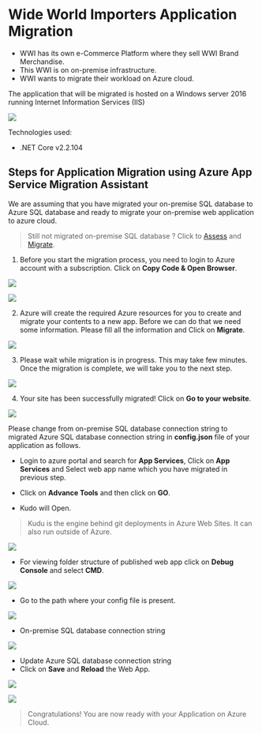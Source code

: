 # Wide World Importers Application Migration
* WWI has its own e-Commerce Platform where they sell WWI Brand Merchandise.
* This WWI is on on-premise infrastructure.
* WWI wants to migrate their workload on Azure cloud.

The application that will be migrated is hosted on a Windows server 2016 running Internet Information Services (IIS)


<kbd>
  <img src="../images/WWI-eCommerce/onprem-application.png">
</kbd></p>

Technologies used:
 - .NET Core v2.2.104


## Steps for Application Migration using Azure App Service Migration Assistant

We are assuming that you have migrated your on-premise SQL database to Azure SQL database and ready to migrate your on-premise web application to azure cloud.

> Still not migrated on-premise SQL database ? Click to [Assess](../assess/wwi-ecomm-db.md) and [Migrate](../migrate/wwi-ecomm-db.md).

1. Before you start the migration process, you need to login to Azure account with a subscription. Click on **Copy Code & Open Browser**.

<kbd>
  <img src="../images/WWI-eCommerce/app-assessment-3.png">
</kbd></p>

<kbd>
  <img src="../images/WWI-eCommerce/app-assessment-4.png">
</kbd></p>

2. Azure will create the required Azure resources for you to create and migrate your contents to a new app. Before we can do that we need some information. Please fill all the information and Click on **Migrate**.

<kbd>
  <img src="../images/WWI-eCommerce/app-assessment-6.png">
</kbd></p>

3. Please wait while migration is in progress. This may take few minutes. Once the migration is complete, we will take you to the next step.

<kbd>
  <img src="../images/WWI-eCommerce/app-assessment-10.png">
</kbd></p>

4. Your site has been successfully migrated! Click on **Go to your website**.

<kbd>
  <img src="../images/WWI-eCommerce/app-assessment-11.png">
</kbd></p>

Please change from on-premise SQL database connection string to migrated Azure SQL database connection string in **config.json** file of your application as follows.

* Login to azure portal and search for **App Services**, Click on **App Services** and Select web app name which you have migrated in previous step.

* Click on **Advance Tools** and then click on **GO**.

* Kudo will Open.
> Kudu is the engine behind git deployments in Azure Web Sites. It can also run outside of Azure.

<kbd>
  <img src="../images/WWI-eCommerce/app-assessment-12.png">
</kbd></p>

* For viewing folder structure of published web app click on **Debug Console** and select **CMD**.

<kbd>
  <img src="../images/WWI-eCommerce/app-assessment-13.png">
</kbd></p>

* Go to the path where your config file is present.

<kbd>
  <img src="../images/WWI-eCommerce/app-assessment-14.png">
</kbd></p>

* On-premise SQL database connection string

<kbd>
  <img src="../images/WWI-eCommerce/onprem-connection.png">
</kbd></p>


* Update Azure SQL database connection string
* Click on **Save** and **Reload** the Web App.
<kbd>
  <img src="../images/WWI-eCommerce/remote-connection.png">
</kbd></p>

<kbd>
  <img src="../images/WWI-eCommerce/remote-application.png">
</kbd></p>

> Congratulations! You are now ready with your Application on Azure Cloud. 
